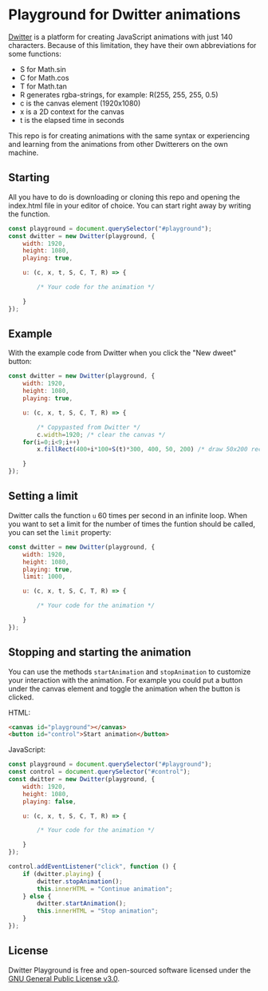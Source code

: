 # Playground for Dwitter animations

[Dwitter](https://www.dwitter.net) is a platform for creating JavaScript animations with just 140 characters. Because of this limitation, they have their own abbreviations for some functions:

* S for Math.sin
* C for Math.cos
* T for Math.tan
* R generates rgba-strings, for example: R(255, 255, 255, 0.5)
* c is the canvas element (1920x1080) 
* x is a 2D context for the canvas
* t is the elapsed time in seconds

This repo is for creating animations with the same syntax or experiencing and learning from the animations from other Dwitterers on the own machine.


## Starting
All you have to do is downloading or cloning this repo and opening the index.html file in your editor of choice. You can start right away by writing the function.

```js
const playground = document.querySelector("#playground");
const dwitter = new Dwitter(playground, {
    width: 1920,
    height: 1080,
    playing: true,

    u: (c, x, t, S, C, T, R) => {

        /* Your code for the animation */

    }
});
```

## Example
With the example code from Dwitter when you click the "New dweet" button:


```js
const dwitter = new Dwitter(playground, {
    width: 1920,
    height: 1080,
    playing: true,

    u: (c, x, t, S, C, T, R) => {

        /* Copypasted from Dwitter */
        c.width=1920; /* clear the canvas */
	for(i=0;i<9;i++)
        x.fillRect(400+i*100+S(t)*300, 400, 50, 200) /* draw 50x200 rects */

    }
});
```

## Setting a limit
Dwitter calls the function `u` 60 times per second in an infinite loop. When you want to set a limit for the number of times the funtion should be called, you can set the `limit` property:

```js
const dwitter = new Dwitter(playground, {
    width: 1920,
    height: 1080,
    playing: true,
    limit: 1000,

    u: (c, x, t, S, C, T, R) => {

        /* Your code for the animation */

    }
});
```
## Stopping and starting the animation
You can use the methods `startAnimation` and `stopAnimation` to customize your interaction with the animation. For example you could put a button under the canvas element and toggle the animation when the button is clicked.

HTML:
```html
<canvas id="playground"></canvas>
<button id="control">Start animation</button>
```
JavaScript:
```js
const playground = document.querySelector("#playground");
const control = document.querySelector("#control");
const dwitter = new Dwitter(playground, {
    width: 1920,
    height: 1080,
    playing: false,

    u: (c, x, t, S, C, T, R) => {

        /* Your code for the animation */

    }
});

control.addEventListener("click", function () {
    if (dwitter.playing) {
        dwitter.stopAnimation();
        this.innerHTML = "Continue animation";
    } else {
        dwitter.startAnimation();
        this.innerHTML = "Stop animation";
    }
});
```
## License

Dwitter Playground is free and open-sourced software licensed under the [GNU General Public License v3.0](https://www.gnu.org/licenses/gpl.html).
